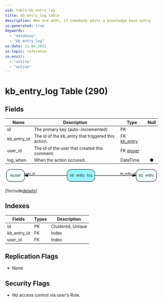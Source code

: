 ```yaml
---
uid: table-kb_entry_log
title: kb_entry_log table
description: Who and when, if somebody edits a knowledge base entry
so.generated: true
keywords:
  - "database"
  - "kb_entry_log"
so.date: 11.04.2021
so.topic: reference
so.envir:
  - "onsite"
  - "online"
---
```


# kb\_entry\_log Table (290)

## Fields

| Name | Description | Type | Null |
|------|-------------|------|:----:|
|id|The primary key (auto-incremented)|PK| |
|kb\_entry\_id|The id of the kb_entry that triggered this action.|FK [kb_entry](kb-entry.md)| |
|user\_id|The id of the user that created this comment.|FK [ejuser](ejuser.md)| |
|log\_when|When the action occured.|DateTime|&#x25CF;|


![kb_entry_log table relationship diagram](./media/kb_entry_log.png)

[!include[details](./includes/kb-entry-log.md)]

## Indexes

| Fields | Types | Description |
|--------|-------|-------------|
|id |PK |Clustered, Unique |
|kb\_entry\_id |FK |Index |
|user\_id |FK |Index |

## Replication Flags

* None

## Security Flags

* No access control via user's Role.

